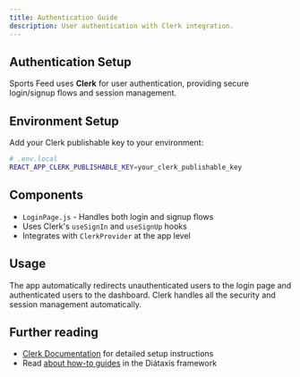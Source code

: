 ```yaml
---
title: Authentication Guide
description: User authentication with Clerk integration.
---
```


## Authentication Setup

Sports Feed uses **Clerk** for user authentication, providing secure login/signup flows and session management.

## Environment Setup

Add your Clerk publishable key to your environment:

```bash
# .env.local
REACT_APP_CLERK_PUBLISHABLE_KEY=your_clerk_publishable_key
```

## Components

- `LoginPage.js` - Handles both login and signup flows
- Uses Clerk's `useSignIn` and `useSignUp` hooks
- Integrates with `ClerkProvider` at the app level

## Usage

The app automatically redirects unauthenticated users to the login page and authenticated users to the dashboard. Clerk handles all the security and session management automatically.

## Further reading

- [Clerk Documentation](https://clerk.dev/docs) for detailed setup instructions
- Read [about how-to guides](https://diataxis.fr/how-to-guides/) in the Diátaxis framework
